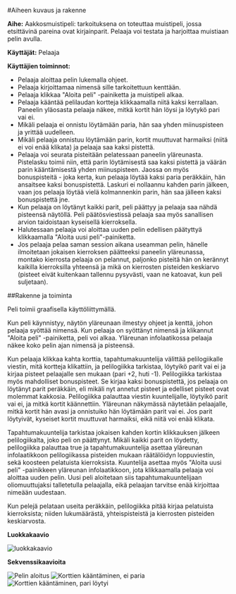 #Aiheen kuvaus ja rakenne

**Aihe:** Aakkosmuistipeli: tarkoituksena on toteuttaa muistipeli, jossa etsittävinä pareina
ovat kirjainparit. Pelaaja voi testata ja harjoittaa muistiaan pelin avulla.

**Käyttäjät:** Pelaaja

**Käyttäjien toiminnot:**

* Pelaaja aloittaa pelin lukemalla ohjeet.
* Pelaaja kirjoittamaa nimensä sille tarkoitettuun kenttään.
* Pelaaja klikkaa "Aloita peli" -painiketta ja muistipeli alkaa.
* Pelaaja kääntää pelilaudan kortteja klikkaamalla niitä kaksi kerrallaan.
Paneelin yläosasta pelaaja näkee, mitkä kortit hän löysi ja löytykö pari vai ei.
* Mikäli pelaaja ei onnistu löytämään paria, hän saa yhden miinuspisteen ja yrittää uudelleen.  
* Mikäli pelaaja onnistuu löytämään parin, kortit muuttuvat harmaiksi (niitä ei voi enää klikata) 
ja pelaaja saa kaksi pistettä.
* Pelaaja voi seurata pisteitään pelatessaan paneelin yläreunasta. Pistelasku toimii niin, että 
parin löytämisestä saa kaksi pistettä ja väärän parin kääntämisestä yhden miinuspisteen. 
Jaossa on myös bonuspisteitä - joka kerta, kun pelaaja löytää kaksi paria peräkkäin, hän 
ansaitsee kaksi bonuspistettä. Laskuri ei nollaannu kahden parin jälkeen, vaan jos pelaaja 
löytää vielä kolmannenkin parin, hän saa jälleen kaksi bonuspistettä jne.
* Kun pelaaja on löytänyt kaikki parit, peli päättyy ja pelaaja saa nähdä pisteensä näytöllä.
Peli päätösviestissä pelaaja saa myös sanallisen arvion taidoistaan kyseisellä kierroksella.
* Halutessaan pelaaja voi aloittaa uuden pelin edellisen päätyttyä klikkaamalla 
"Aloita uusi peli"-painiketta.
* Jos pelaaja pelaa saman session aikana useamman pelin, hänelle ilmoitetaan jokaisen kierroksen 
päätteeksi paneelin yläreunassa, montako kierrosta pelaaja on pelannut, paljonko pisteitä hän
on kerännyt kaikilla kierroksilla yhteensä ja mikä on kierrosten pisteiden keskiarvo
(pisteet eivät kuitenkaan tallennu pysyvästi, vaan ne katoavat, kun peli suljetaan).

##Rakenne ja toiminta

Peli toimii graafisella käyttöliittymällä.

Kun peli käynnistyy, näytön yläreunaan ilmestyy ohjeet ja kenttä, johon pelaaja syöttää nimensä.
Kun pelaaja on syöttänyt nimensä ja klikannut "Aloita peli" -painiketta, peli voi alkaa.
Yläreunan infolaatikossa pelaaja näkee koko pelin ajan nimensä ja pisteensä.

Kun pelaaja klikkaa kahta korttia, tapahtumakuuntelija välittää pelilogiikalle viestin, mitä kortteja klikattiin,
ja pelilogiikka tarkistaa, löytyikö parit vai ei ja kirjaa pisteet pelaajalle sen mukaan (pari +2, huti -1).
Pelilogiikka tarkistaa myös mahdolliset bonuspisteet. Se kirjaa kaksi bonuspistettä, jos pelaaja on löytänyt 
parit peräkkäin, eli mikäli nyt annetut pisteet ja edelliset pisteet ovat molemmat kakkosia. 
Pelilogiikka  palauttaa viestin kuuntelijalle, löytyikö parit vai ei, ja mitkä kortit käännettiin.
Yläreunan näkymässä näytetään pelaajalle, mitkä kortit hän avasi ja onnistuiko hän löytämään parit vai ei.
Jos parit löytyivät, kyseiset kortit muuttuvat harmaiksi, eikä niitä voi enää klikata.

Tapahtumakuuntelija tarkistaa jokaisen kahden kortin klikkauksen jälkeen pelilogiikalta, joko peli on päättynyt.
Mikäli kaikki parit on löydetty, pelilogiikka palauttaa true ja tapahtumakuuntelija asettaa yläreunan 
infolaatikkoon pelilogiikassa pisteiden mukaan räätälöidyn loppuviestin, sekä koosteen pelatuista kierroksista.
Kuuntelija asettaa myös "Aloita uusi peli" -painikkeen yläreunan infolaatikkoon, jota klikkaamalla pelaaja voi
aloittaa uuden pelin. Uusi peli aloitetaan siis  tapahtumakuuntelijaan oliomuuttujaksi talletetulla pelaajalla,
eikä pelaajan tarvitse enää kirjoittaa nimeään uudestaan.

Kun pelejä pelataan useita peräkkäin, pelilogiikka pitää kirjaa pelatuista kierroksista; niiden lukumäärästä,
yhteispisteistä ja kierrosten pisteiden keskiarvosta. 

**Luokkakaavio**

![luokkakaavio](http://yuml.me/b3310b22)

**Sekvenssikaavioita**

![Pelin aloitus](/home/mahlamai/Desktop/pelinAloitus.jpg)
![Korttien kääntäminen, ei paria](/home/mahlamai/Desktop/korttienKaantaminen1.jpg)
![Korttien kääntäminen, pari löytyi](/home/mahlamai/Desktop/korttienKaantaminen2.jpg)
